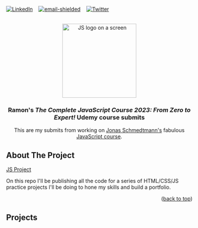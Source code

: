 <!-- Improved compatibility of back to top link: See: https://github.com/othneildrew/Best-README-Template/pull/73 -->
<a name="readme-top"></a>
<!--
*** Thanks for checking out the Best-README-Template. If you have a suggestion
*** that would make this better, please fork the repo and create a pull request
*** or simply open an issue with the tag "enhancement".
*** Don't forget to give the project a star!
*** Thanks again! Now go create something AMAZING! :D
-->

[![LinkedIn][linkedin-shield]][linkedin-url]&nbsp;&nbsp;&nbsp;
<a href='mailto&#58;&#114;%72%40&#114;&#97;%6Do&#110;&#114;o%79o&#46;&#99;o&#109;'>![email-shielded]</a>&nbsp;&nbsp;&nbsp;
[![Twitter][twitter-shield]][twitter-url]


<!-- PROJECT LOGO -->
<br />
<div align="center">
  <a href="https://github.com/rroyo/JS-Projects">
    <img src="https://i.ibb.co/DGZsmdS/JS.png" alt="JS logo on a screen" width="200" height="200">    
  </a>
  <h3 align="center">Ramon's <i>The Complete JavaScript Course 2023: From Zero to Expert!</i> Udemy course submits</h3>

  <p align="center">
    This are my submits from working on <a href="https://github.com/jonasschmedtmann">Jonas Schmedtmann's</a> fabulous <a href="https://www.udemy.com/course/the-complete-javascript-course/">JavaScript course</a>.
  </p>
</div>

<!-- ABOUT THE PROJECT -->
## About The Project

[JS Project](https://github.com/rroyo/JS-Projects)

On this repo I'll be publishing all the code for a series of HTML/CSS/JS practice projects I'll be doing to hone my skills and build a portfolio.

<p align="right">(<a href="#readme-top">back to top</a>)</p>

<!-- PROJECTS -->
## Projects


<!-- MARKDOWN LINKS & IMAGES -->
<!-- https://www.markdownguide.org/basic-syntax/#reference-style-links -->
[linkedin-shield]: https://img.shields.io/badge/-LinkedIn-black.svg?style=for-the-badge&logo=linkedin&colorB=555
[linkedin-url]: https://www.linkedin.com/in/rroyo/
[twitter-shield]: https://img.shields.io/twitter/follow/R4mroy?style=for-the-badge&logo=twitter&colorB=555
[twitter-url]: https://twitter.com/crypt_o_dev
[email-shielded]: https://img.shields.io/badge/email-rr%40ramonroyo.com-orange?style=for-the-badge
